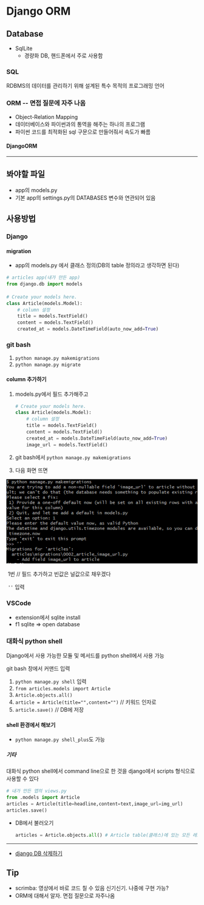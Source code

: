 # Django ORM

## Database

- SqlLite
  - 경량화 DB, 핸드폰에서 주로 사용함

### SQL

RDBMS의 데이터를 관리하기 위해 설계된 특수 목적의 프로그래밍 언어

### ORM -- 면접 질문에 자주 나옴

- Object-Relation Mapping
- 데이터베이스와 파이썬과의 통역을 해주는 하나의 프로그램
- 파이썬 코드를 최적화된 sql 구문으로 만들어줘서 속도가 빠름

#### DjangoORM

------



## 봐야할 파일

- app의 models.py
- 기본 app의 settings.py의 DATABASES 변수와 연관되어 있음

## 사용방법

### Django

#### migration

- app의 models.py 에서 클래스 정의(DB의 table 정의라고 생각하면 된다)

```python
# articles app(내가 만든 app)
from django.db import models

# Create your models here.
class Article(models.Model):
    # column 설정
    title = models.TextField() 
    content = models.TextField()
    created_at = models.DateTimeField(auto_now_add=True)
```

### git bash

1. `python manage.py makemigrations`
2. `python manage.py migrate`

#### column 추가하기

1. models.py에서 필드 추가해주고

   ```python
   # Create your models here.
   class Article(models.Model):
       # column 설정
       title = models.TextField() 
       content = models.TextField()
       created_at = models.DateTimeField(auto_now_add=True)
       image_url = models.TextField()
   ```

2. git bash에서 `python manage.py makemigrations`

3. 다음 화면 뜨면

![1566192812162](assets\orm_migrate.png)

​	1번 // 필드 추가하고 빈값은 널값으로 채우겠다

​	`''` 입력

### VSCode

- extension에서 sqlite install
- f1 sqlite => open database

### 대화식 python shell

Django에서 사용 가능한 모듈 및 메서드를 python shell에서 사용 가능

git bash 창에서 커맨드 입력

1. `python manage.py shell` 입력
2. `from articles.models import Article`
3. `Article.objects.all()`
4. `article = Article(title="",content="")` // 키워드 인자로
5. `article.save()` // DB에 저장

#### shell 환경에서 해보기

* `python manage.py shell_plus`도 가능

##### 기타

대화식 python shell에서 command line으로 한 것을 django에서 scripts 형식으로 사용할 수 있다

```python
# 내가 만든 앱의 views.py
from .models import Article
articles = Article(title=headline,content=text,image_url=img_url)
articles.save()
```

- DB에서 불러오기

  ```python
  articles = Article.objects.all() # Article table(클래스)에 있는 모든 레코드(객체)를 가져온다
  ```

------

* [django DB 삭제하기](https://wikidocs.net/9926)

## Tip

- scrimba: 영상에서 바로 코드 칠 수 있음 신기신기. 나중에 구현 가능?
- ORM에 대해서 알자. 면접 질문으로 자주나옴